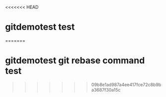 <<<<<<< HEAD
# gitdemotest test
=======
# gitdemotest git rebase command test
>>>>>>> 09b8e1ad987a4ee417fce72c8b9ba3687f30a15c

